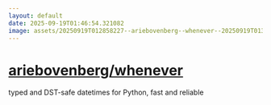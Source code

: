 ```yaml
---
layout: default
date: 2025-09-19T01:46:54.321082
image: assets/20250919T012858227--ariebovenberg--whenever--20250919T013033776--cropped.png
---
```


# [ariebovenberg/whenever](https://github.com/ariebovenberg/whenever)

typed and DST-safe datetimes for Python, fast and reliable
